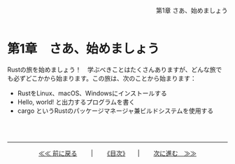 <div style ="text-align: right">第1章 さあ、始めましょう</div>

<br>  

# 第1章　さあ、始めましょう

Rustの旅を始めましょう！　学ぶべきことはたくさんありますが、どんな旅でも必ずどこかから始まります。この旅は、次のことから始まります：

* RustをLinux、macOS、Windowsにインストールする
* Hello, world! と出力するプログラムを書く
* cargo というRustのパッケージマネージャ兼ビルドシステムを使用する


<br>
<br>

<hr>

<div align="center";>

[≪≪ 前に戻る](/00.0_TOC.md)　　  | 　　[《目次》](/00.0_TOC.md)　　| 　　[次に進む　≫≫](/01.0_Install.md)
</div>
